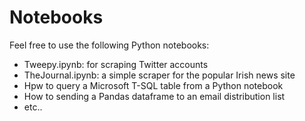 # **Notebooks**

Feel free to use the following Python notebooks:

*  Tweepy.ipynb: for scraping Twitter accounts
*  TheJournal.ipynb: a simple scraper for the popular Irish news site
*  Hpw to query a Microsoft T-SQL table from a Python notebook
*  How to sending a Pandas dataframe to an email distribution list
*  etc..
